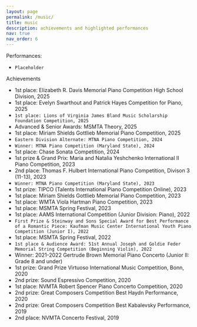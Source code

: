 ```yaml
---
layout: page
permalink: /music/
title: music
description: achievements and highlighted performances
nav: true
nav_order: 6
---
```

Performances: 
- `Placeholder`

Achievements
- 1st place: Elizabeth R. Davis Memorial Piano Competition High School Division, 2025
- 1st place: Evelyn Swarthout and Patrick Hayes Competition for Piano, 2025
- `1st place: Lions of Virginia James Bland Music Scholarship Foundation Competition, 2025`
- Advanced & Senior Awards: MSMTA Theory, 2025
- 1st place: Miriam Shields Gottlieb Memorial Piano Competition, 2025
- `Eastern Division Alternate: MTNA Piano Competition, 2024`
- `Winner: MTNA Piano Competition (Maryland State), 2024`
- 1st place: Chase Sonata Competition, 2024
- 1st prize & Grand Prix: Maria and Natalia Yeshchenko International II Piano Competition, 2023
- 2nd place: Thomas F. Hulbert International Piano Competition, Divison 3 (11-13), 2023
- `Winner: MTNA Piano Competition (Maryland State), 2023`
- 1st prize: TIPCO (Talents International Piano Competition Online), 2023
- 1st place: Miriam Shields Gottlieb Memorial Piano Competition, 2023
- 1st place: WMTA Viola Hartman Piano Competition, 2023
- 1st place: MSMTA Spring Festival, 2023
- 1st place: AAMS International Competition (Junior Division: Piano), 2022
- `First Prize & Steinway and Sons Special Award for Best Performance of a Romantic Piece: Kaufman Music Center International Youth Piano Competition (Junior I), 2022`
- 1st place: MSMTA Spring Festival, 2022
- `1st place & Audience Award: 51st Annual Joseph and Goldie Feder Memorial String Competition (Beginning Violin), 2022`
- Winner: 2021-2022 Gertrude Brown Memorial Piano Concerto (Junior II: Grade 8 and under)
- 1st prize: Grand Prize Virtuoso International Music Competition, Bonn, 2020
- 2nd prize: Sound Espressivo Competition, 2020
- 1st place: NVMTA Robert Spencer Piano Concerto Competition, 2020
- 2nd prize: Great Composers Competition Best Haydn Performance, 2020
- 2nd prize: Great Composers Competition Best Kabalevsky Performance, 2019
- 2nd place: NVMTA Concerto Festival, 2019
